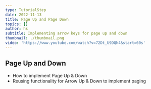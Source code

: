 ```yaml
---
type: TutorialStep
date: 2022-11-13
title: Page Up and Page Down
topics: []
author: hs
subtitle: Implementing arrow keys for page up and down
thumbnail: ./thumbnail.png
video: 'https://www.youtube.com/watch?v=72Dt_U9DQh4&start=60s'
---
```


## Page Up and Down
- How to implement Page Up & Down
- Reusing functionality for Arrow Up & Down to implement paging
